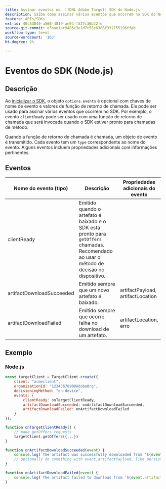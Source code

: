 ```yaml
---
title: Assinar eventos no  [!DNL Adobe Target] SDK do Node.js
description: Saiba como assinar vários eventos que ocorrem no SDK do Node.js usando o objeto [!UICONTROL OnDeviceDecisioningHandler].
feature: APIs/SDKs
exl-id: 40c53840-a560-4819-ae04-f527c36b22fe
source-git-commit: e5bae1ac9485c3e1d7c55e6386f332755196ffab
workflow-type: tm+mt
source-wordcount: '163'
ht-degree: 2%

---
```


# Eventos do SDK (Node.js)

## Descrição

Ao [inicializar o SDK](initialize-sdk.md), o objeto `options.events` é opcional com chaves de nome de evento e valores de função de retorno de chamada. Ele pode ser usado para assinar vários eventos que ocorrem no SDK. Por exemplo, o evento `clientReady` pode ser usado com uma função de retorno de chamada que será invocada quando o SDK estiver pronto para chamadas de método.

Quando a função de retorno de chamada é chamada, um objeto de evento é transmitido. Cada evento tem um `type` correspondente ao nome do evento. Alguns eventos incluem propriedades adicionais com informações pertinentes.

## Eventos 

| Nome do evento (tipo) | Descrição | Propriedades adicionais do evento |
| --- | --- | --- |
| clientReady | Emitido quando o artefato é baixado e o SDK está pronto para `getOffers` chamadas. Recomendado ao usar o método de decisão no dispositivo. |
| artifactDownloadSucceeded | Emitido sempre que um novo artefato é baixado. | artifactPayload, artifactLocation |
| artifactDownloadFailed | Emitido sempre que ocorre falha no download de um artefato. | artifactLocation, erro |

## Exemplo

### Node.js

```js {line-numbers="true"}
const targetClient = TargetClient.create({
    client: "acmeclient",
    organizationId: "1234567890@AdobeOrg",
    decisioningMethod: "on-device",
    events: {
        clientReady: onTargetClientReady,
        artifactDownloadSucceeded: onArtifactDownloadSucceeded,
        artifactDownloadFailed: onArtifactDownloadFailed
    }
});

function onTargetClientReady() {
    // make getOffers requests
    targetClient.getOffers({...})            
}

function onArtifactDownloadSucceeded(event) {
    console.log(`The artifact was successfully downloaded from '${event.artifactLocation}'`);
    // optionally do something with event.artifactPayload, like persist it
}

function onArtifactDownloadFailed(event) {
    console.log(`The artifact failed to download from '${event.artifactLocation}' with the following error message: ${event.error.message}`);
}
```
